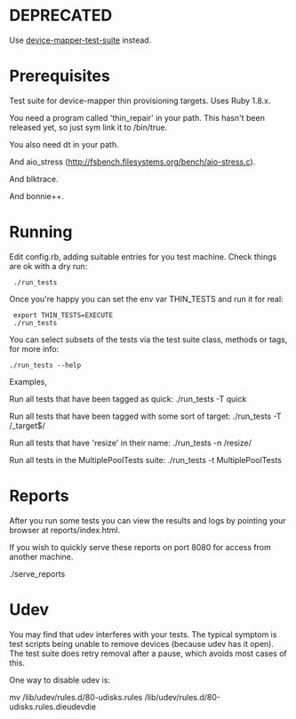 DEPRECATED
==========

Use [device-mapper-test-suite](https://github.com/jthornber/device-mapper-test-suite) instead.


Prerequisites
=============

Test suite for device-mapper thin provisioning targets.  Uses Ruby
1.8.x.

You need a program called 'thin_repair' in your path.  This hasn't
been released yet, so just sym link it to /bin/true.

You also need dt in your path.

And aio_stress (http://fsbench.filesystems.org/bench/aio-stress.c).

And blktrace.

And bonnie++.

Running
=======

Edit config.rb, adding suitable entries for you test machine.
Check things are ok with a dry run:

     ./run_tests

Once you're happy you can set the env var THIN_TESTS and run it for
real:

     export THIN_TESTS=EXECUTE
     ./run_tests
   
You can select subsets of the tests via the test suite class, methods
or tags, for more info:

    ./run_tests --help

Examples,

Run all tests that have been tagged as quick:
    ./run_tests -T quick

Run all tests that have been tagged with some sort of target:
    ./run_tests -T /_target$/

Run all tests that have 'resize' in their name:
    ./run_tests -n /resize/

Run all tests in the MultiplePoolTests suite:
    ./run_tests -t MultiplePoolTests


Reports
=======

After you run some tests you can view the results and logs by pointing
your browser at reports/index.html.

If you wish to quickly serve these reports on port 8080 for access
from another machine.

   ./serve_reports


Udev
====

You may find that udev interferes with your tests.  The typical
symptom is test scripts being unable to remove devices (because udev
has it open).  The test suite does retry removal after a pause, which
avoids most cases of this.

One way to disable udev is:

  mv /lib/udev/rules.d/80-udisks.rules /lib/udev/rules.d/80-udisks.rules.dieudevdie

